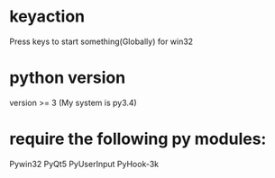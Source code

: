 # keyaction
Press keys to start something(Globally) for win32

# python version
version >= 3 (My system is py3.4)

# require the following py modules:
 Pywin32
 PyQt5
 PyUserInput
 PyHook-3k
